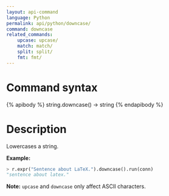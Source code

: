 ```yaml
---
layout: api-command
language: Python
permalink: api/python/downcase/
command: downcase
related_commands:
    upcase: upcase/
    match: match/
    split: split/
    fmt: fmt/
---
```


# Command syntax #

{% apibody %}
string.downcase() &rarr; string
{% endapibody %}

# Description #

Lowercases a string.

__Example:__

```py
> r.expr("Sentence about LaTeX.").downcase().run(conn)
"sentence about latex."
```

__Note:__ `upcase` and `downcase` only affect ASCII characters.
